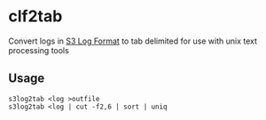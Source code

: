 # clf2tab

Convert logs in [S3 Log Format](http://docs.amazonwebservices.com/AmazonS3/latest/dev/LogFormat.html) to tab delimited for use with unix text processing tools

## Usage

	s3log2tab <log >outfile
	s3log2tab <log | cut -f2,6 | sort | uniq